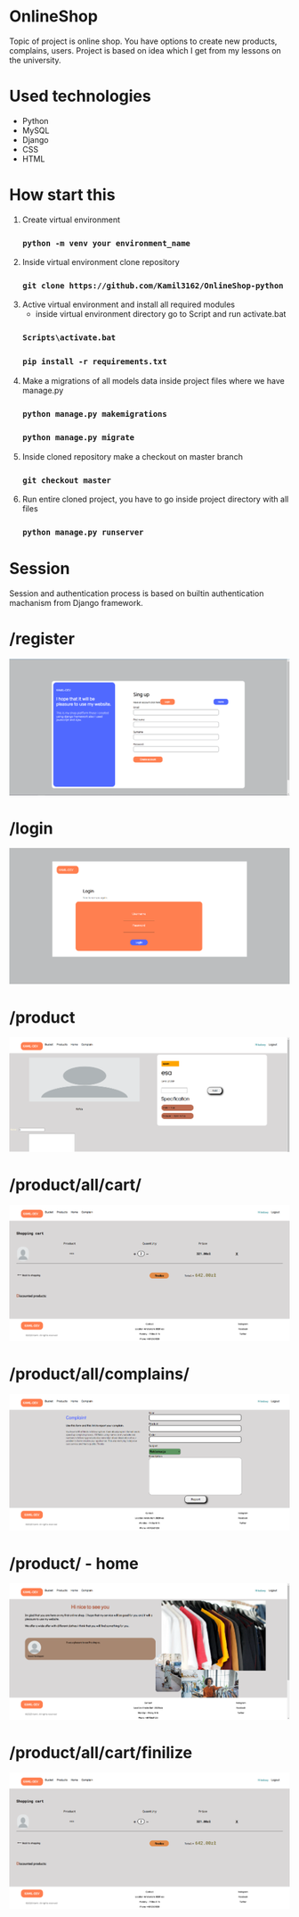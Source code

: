 # OnlineShop

Topic of project is online shop.
You have options to create new products, complains, users.
Project is based on idea which I get from my lessons on the university.

# Used technologies
+ Python
+ MySQL
+ Django
+ CSS
+ HTML

# How start this
1. Create virtual environment
    ### `python -m venv your environment_name`
2. Inside virtual environment clone repository 
    ### `git clone https://github.com/Kamil3162/OnlineShop-python `
3. Active virtual environment and install all required modules
    - inside virtual environment directory go to Script and run activate.bat 
    ### `Scripts\activate.bat`
    ### `pip install -r requirements.txt `
4. Make a migrations of all models data inside project files where we have manage.py 
    ### `python manage.py makemigrations`
    ### `python manage.py migrate`
5. Inside cloned repository make a checkout on master branch   
   ### `git checkout master`
6. Run entire cloned project, you have to go inside project directory with all files   
   ### `python manage.py runserver`

# Session
Session and authentication process is based on builtin authentication machanism from Django framework.

# /register
![9.png](9.png)
# /login
![8.png](8.png)
# /product
![10.png](10.png)
# /product/all/cart/
![2.png](2.png)
# /product/all/complains/
![5.png](5.png)
# /product/  - home
![3.png](3.png)
# /product/all/cart/finilize
![2.png](2.png)


